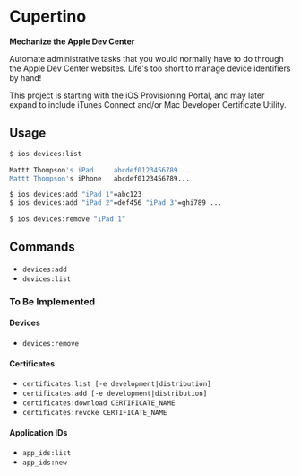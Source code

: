 # Cupertino
**Mechanize the Apple Dev Center**

Automate administrative tasks that you would normally have to do through the Apple Dev Center websites. Life's too short to manage device identifiers by hand!

This project is starting with the iOS Provisioning Portal, and may later expand to include iTunes Connect and/or Mac Developer Certificate Utility.

## Usage

```sh
$ ios devices:list

Mattt Thompson's iPad     abcdef0123456789...
Mattt Thompson's iPhone   abcdef0123456789...

$ ios devices:add "iPad 1"=abc123
$ ios devices:add "iPad 2"=def456 "iPad 3"=ghi789 ...

$ ios devices:remove "iPad 1"
```

## Commands

- `devices:add`
- `devices:list`

### To Be Implemented

#### Devices

- `devices:remove`

#### Certificates

- `certificates:list [-e development|distribution]`
- `certificates:add [-e development|distribution]`
- `certificates:download CERTIFICATE_NAME`
- `certificates:revoke CERTIFICATE_NAME`

#### Application IDs

- `app_ids:list`
- `app_ids:new`
